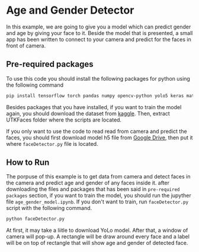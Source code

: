 # Age and Gender Detector

In this example, we are going to give you a model which can predict gender and age by giving your face to it. Beside the model that is presented, a small app has been written to connect to your camera and predict for the faces in front of camera.

## Pre-required packages

To use this code you should install the following packages for python using the following command

```bash
pip install tensorflow torch pandas numpy opencv-python yolo5 keras matplotlib
```

Besides packages that you have installed, if you want to train the model again, you should download the dataset from [kaggle](https://www.kaggle.com/datasets/jangedoo/utkface-new). Then, extract UTKFaces folder where the scripts are located. 

If you only want to use the code to read read from camera and predict the faces, you should first download model h5 file from [Google Drive](https://drive.google.com/file/d/1HFO0s-KCSh9HknCz9ysuSeERCpJDwFek/view?usp=drive_link), then put it where `faceDetector.py` file is located. 

## How to Run

The porpuse of this example is to get data from camera and detect faces in the camera and predict age and gender of any faces inside it. after downloading the files and packages that has been said in `pre-required packages` section, if you want to train the model, you should run the jupyther file `age_gender_model.ipynb`. If you don't want to train, run `faceDetector.py` script with the following command.
```bash 
python faceDetector.py
```
At first, it may take a liitle to download YoLo model. After that, a window of camera will pop-up. A rectangle will be draw around every face and a label will be on top of rectangle that will show age and gender of detected face.